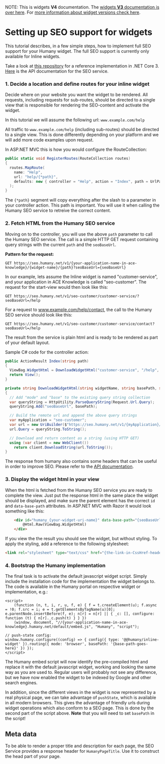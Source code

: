 NOTE: This is widgets **V4** documentation. The [widgets **V3** documentation is over here](https://github.com/Humany/humany-docs/tree/v3/seo). For [more information about widget versions check here](https://github.com/Humany/humany-docs/widgets/versions.md).
# Setting up SEO support for widgets
This tutorial describes, in a few simple steps, how to implement full SEO support for your Humany widget. The full SEO support is currently only available for Inline widgets.

Take a look at [this repository](https://github.com/Humany/humany-customer-seo) for a reference implementation in .NET Core 3.
[Here](api.md) is the API documentation for the SEO service.

### 1. Decide a location and define routes for your inline widget
Decide where on your website you want the widget to be rendered. All requests, including requests for sub-routes, should be directed to a single view that is responsible for rendering the SEO-content and activate the widget.

In this tutorial we will assume the following url: `www.example.com/help`

All traffic to `www.example.com/help` (including sub-routes) should be directed to a single view. This is done differently depending on your platform and we will add more code examples upon request.

In ASP.NET MVC this is how you would configure the RouteCollection:

```csharp
public static void RegisterRoutes(RouteCollection routes)
{
  routes.MapRoute(
    name: "Help",
    url: "help/{*path}",
    defaults: new { controller = "Help", action = "Index", path = UrlParameter.Optional }
  );
}
```
		
The `{*path}` segment will copy everything after the slash to a parameter in your controller action. This path is important. You will use it when calling the Humany SEO service to retreive the correct content.

### 2. Fetch HTML from the Humany SEO service
Moving on to the controller, you will use the above `path` parameter to call the Humany SEO service. The call is a simple HTTP GET request containing query strings with the current `path` and the `seoBaseUrl`.

**Pattern for the request:**
```
GET https://seo.humany.net/v1/{your-application-name-in-ace-knowledge}/{widget-name}/{path}?seoBaseUrl={seoBaseUrl}
```
In our example, lets assume the Inline widget is named "customer-service", and your application in ACE Knowledge is called "seo-customer". The request for the start-view would then look like this:
```
GET https://seo.humany.net/v1/seo-customer/customer-service/?seoBaseUrl=/help
```
For a request to www.example.com/help/contact, the call to the Humany SEO service should look like this:
```
GET https://seo.humany.net/v1/seo-customer/customer-service/contact?seoBaseUrl=/help
```
The result from the service is plain html and is ready to be rendered as part of your default layout.

Sample C# code for the controller action:
```csharp
public ActionResult Index(string path)
{
  ViewBag.WidgetHtml = DownloadWidgetHtml("customer-service", "/help", path);
  return View();
}

private string DownloadWidgetHtml(string widgetName, string basePath, string path)
{
  // Add "mode" and "base" to the existing query string collection
  var queryString = HttpUtility.ParseQueryString(Request.Url.Query);
  queryString.Add("seoBaseUrl", basePath);

  // Build the remote url and append the above query strings
  var myApplication = "seo-customer";
  var url = new UriBuilder($"https://seo.humany.net/v1/{myApplication}/{widgetName}/path");
  url.Query = queryString.ToString();

  // Download and return content as a string (using HTTP GET)
  using (var client = new WebClient())
    return client.DownloadString(url.ToString());
}
```

The response from humany also contains some headers that can be useful in order to improve SEO. Please refer to the [API documentation](api.md).

### 3. Display the widget html in your view
When the html is fetched from the Humany SEO service you are ready to complete the view. Just put the response html in the same place the widget should be displayed, and make sure the parent element has the correct `id` and `data-base-path` attributes. In ASP.NET MVC with Razor it would look something like this:
```aspx
	<div id="humany_{your-widget-uri-name}" data-base-path="{seoBaseUrl}">
		@Html.Raw(ViewBag.WidgetHtml)
	</div>
```
If you view the the result you should see the widget, but without styling. To apply the styling, add a reference to the following stylesheet:
```html
<link rel="stylesheet" type="text/css" href="{the-link-in-CssHref-header}" />
```


### 4. Bootstrap the Humany implementation
The final task is to activate the default javascript widget script. Simply include the installation code for the implementation the widget belongs to. The code is available in the Humany portal on respective widget or implementation, e.g.:

	<script>
		(function (n, t, i, r, u, f, e) { f = t.createElement(u); f.async = !0; f.src = i; e = t.getElementsByTagName(u)[0]; e.parentNode.insertBefore(f, e); n[r] = n[r] || { _c: [], configure: function (t) { n[r]._c.push(t) } } })
		(window, document, "//{your-application-name-in-ace-knowledge}.humany.net/default/embed.js", "Humany", "script");

    // push-state config:
    window.humany.configure((config) => { config({ type: '@@humany/inline-widget' }).routing({ mode: 'browser', basePath: '{base-path-goes-here}' }) });
	</script>
		
The Humany embed script will now identify the pre-compiled html and replace it with the default javascript widget, working and looking the same way as you are used to. Regular users will probably not see any difference, but we have now enabled the widget to be indexed by Google and other search engines.

In addition, since the different views in the widget is now represented by a real physical page, we can take advantage of `pushState`, which is available in all modern browsers. This gives the advantage of friendly urls during widget operations which also conform to a SEO page. This is done by the second part of the script above. **Note** that you will need to set `basePath` in the script!

## Meta data
To be able to render a proper title and description for each page, the SEO Service provides a response header for `HumanyPageTitle`. Use it to construct the head part of your page.
